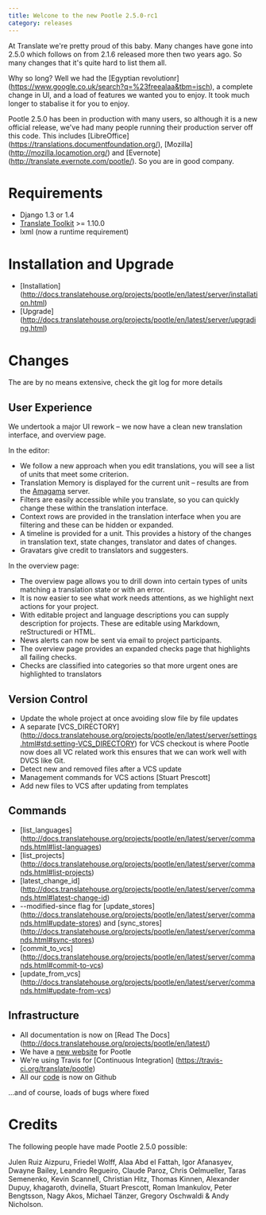 ```yaml
---
title: Welcone to the new Pootle 2.5.0-rc1
category: releases
---
```

At Translate we're pretty proud of this baby. Many changes have gone into 2.5.0
which follows on from 2.1.6 released more then two years ago. So many changes
that it's quite hard to list them all.

Why so long? Well we had the [Egyptian revolutionr]
(https://www.google.co.uk/search?q=%23freealaa&tbm=isch), a complete change
in UI, and a load of features we wanted you to enjoy.  It took much longer to
stabalise it for you to enjoy.

Pootle 2.5.0 has been in production with many users, so although it is a new
official release, we've had many people running their production server off
this code.  This includes [LibreOffice]
(https://translations.documentfoundation.org/), [Mozilla]
(http://mozilla.locamotion.org/) and [Evernote]
(http://translate.evernote.com/pootle/). So you are in good company.

Requirements
============
- Django 1.3 or 1.4
- [Translate Toolkit](http://toolkit.translatehouse.org/download.html) >=
  1.10.0
- lxml (now a runtime requirement)

Installation and Upgrade
========================
- [Installation]
  (http://docs.translatehouse.org/projects/pootle/en/latest/server/installation.html)
- [Upgrade]
  (http://docs.translatehouse.org/projects/pootle/en/latest/server/upgrading.html)

Changes
=======

The are by no means extensive, check the git log for more details

User Experience
---------------
We undertook a major UI rework – we now have a clean new translation interface,
and overview page.

In the editor:

- We follow a new approach when you edit translations, you will see a list of
  units that meet some criterion.
- Translation Memory is displayed for the current unit – results are from the
  [Amagama](http://amagama.translatehouse.org/) server.
- Filters are easily accessible while you translate, so you can quickly change
  these within the translation interface.
- Context rows are provided in the translation interface when you are filtering
  and these can be hidden or expanded.
- A timeline is provided for a unit. This provides a history of the changes in
  translation text, state changes, translator and dates of changes.
- Gravatars give credit to translators and suggesters.

In the overview page:

- The overview page allows you to drill down into certain types of units
  matching a translation state or with an error.
- It is now easier to see what work needs attentions, as we highlight next
  actions for your project.
- With editable project and language descriptions you can supply description
  for projects. These are editable using Markdown, reStructuredi or HTML.
- News alerts can now be sent via email to project participants.
- The overview page provides an expanded checks page that highlights all
  failing checks.
- Checks are classified into categories so that more urgent ones are
  highlighted to translators


Version Control
---------------
- Update the whole project at once avoiding slow file by file updates
- A separate [VCS_DIRECTORY]
  (http://docs.translatehouse.org/projects/pootle/en/latest/server/settings.html#std:setting-VCS_DIRECTORY)
  for VCS checkout is where Pootle now does all VC related work this ensures
  that we can work well with DVCS like Git.
- Detect new and removed files after a VCS update
- Management commands for VCS actions [Stuart Prescott]
- Add new files to VCS after updating from templates

Commands
--------
- [list_languages]
  (http://docs.translatehouse.org/projects/pootle/en/latest/server/commands.html#list-languages)
- [list_projects]
  (http://docs.translatehouse.org/projects/pootle/en/latest/server/commands.html#list-projects)
- [latest_change_id]
  (http://docs.translatehouse.org/projects/pootle/en/latest/server/commands.html#latest-change-id)
- --modified-since flag for [update_stores]
  (http://docs.translatehouse.org/projects/pootle/en/latest/server/commands.html#update-stores)
  and [sync_stores]
  (http://docs.translatehouse.org/projects/pootle/en/latest/server/commands.html#sync-stores)
- [commit_to_vcs]
  (http://docs.translatehouse.org/projects/pootle/en/latest/server/commands.html#commit-to-vcs)
- [update_from_vcs]
  (http://docs.translatehouse.org/projects/pootle/en/latest/server/commands.html#update-from-vcs)

Infrastructure
--------------
- All documentation is now on [Read The Docs]
  (http://docs.translatehouse.org/projects/pootle/en/latest/)
- We have a [new website](http://pootle.translatehouse.org/) for Pootle
- We're using Travis for [Continuous Integration]
  (https://travis-ci.org/translate/pootle)
- All our [code](https://github.com/translate/pootle) is now on Github

...and of course, loads of bugs where fixed

Credits
=======
The following people have made Pootle 2.5.0 possible:

Julen Ruiz Aizpuru, Friedel Wolff, Alaa Abd el Fattah, Igor Afanasyev,
Dwayne Bailey, Leandro Regueiro, Claude Paroz, Chris Oelmueller,
Taras Semenenko, Kevin Scannell, Christian Hitz, Thomas Kinnen,
Alexander Dupuy, khagaroth, dvinella, Stuart Prescott, Roman Imankulov,
Peter Bengtsson, Nagy Akos, Michael Tänzer, Gregory Oschwaldi & Andy Nicholson.
